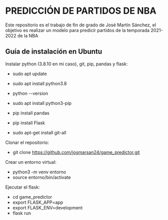 # PREDICCIÓN DE PARTIDOS DE NBA
Este repositorio es el trabajo de fin de grado de José Martín Sánchez, el objetivo es realizar un modelo para predicir partidos de la temporada 2021-2022 de la NBA

## Guía de instalación en Ubuntu
Instalar python (3.8.10 en mi caso), git, pip, pandas y flask:
- sudo apt update
- sudo apt install python3.8
- python --version

- sudo apt install python3-pip
- pip install pandas
- pip install Flask

- sudo apt-get install git-all

Clonar el repositorio:
- git clone https://github.com/josmarsan24/game_predictor.git

Crear un entorno virtual:
- python3 -m venv entorno
- source entorno/bin/activate

Ejecutar el flask:
- cd game_predictor
- export FLASK_APP=app 
- export FLASK_ENV=development
- flask run

